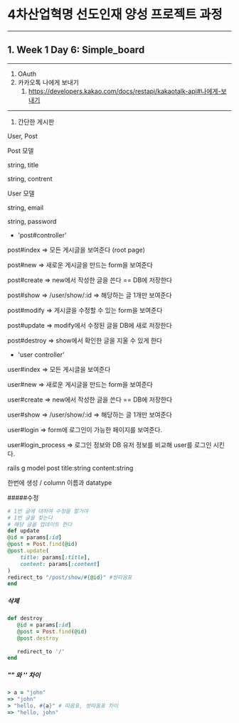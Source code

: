 

# 4차산업혁명 선도인재 양성 프로젝트 과정

---
## 1. Week 1 Day 6: Simple_board

***



1. OAuth
2. 카카오톡 나에게 보내기
   1. https://developers.kakao.com/docs/restapi/kakaotalk-api#나에게-보내기

***



1. 간단한 게시판

User, Post



Post 모델

string, title

string, contrent



User 모델

string, email

string, password



+ 'post#controller'

post#index => 모든 게시글을 보여준다 (root page)

post#new => 새로운 게시글을 만드는 form을 보여준다

post#create => new에서 작성한 글을 쓴다 == DB에 저장한다

post#show => /user/show/:id => 해당하는 글 1개만 보여준다

post#modify => 게시글을 수정할 수 있는 form을 보여준다

post#update => modify에서 수정된 글을 DB에 새로 저장한다

post#destroy => show에서 확인한 글을 지울 수 있게 한다



+ 'user controller'

user#index => 모든 게시글을 보여준다

user#new => 새로운 게시글을 만드는 form을 보여준다

user#create => new에서 작성한 글을 쓴다 == DB에 저장한다

user#show => /user/show/:id => 해당하는 글 1개만 보여준다

user#login => form에 로그인이 가능한 페이지를 보여준다.

user#login_process => 로그인 정보와 DB 유저 정보를 비교해 user를 로그인 시킨다.



rails g model post title:string content:string 

한번에 생성 / column 이름과 datatype



#####수정 

```ruby
# 1번 글에 대하여 수정을 할거야
# 1번 글을 찾는다
# 해당 글을 업데이트 한다
def update
@id = params[:id]
@post = Post.find(@id)
@post.update(
	title: params[:title],
    content: params[:content]
)
redirect_to "/post/show/#{@id}" #쌍따옴표
end
```


##### 삭제

 ```ruby
def destroy
	@id = params[:id]
    @post = Post.find(@id)
    @post.destroy
    
    redirect_to '/'
end
 ```



##### "" 와 '' 차이

```ruby
> a = "john"
=> "john"
> "hello, #{a}" # 따옴표, 쌍따옴표 차이
=> "hello, john"
```